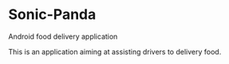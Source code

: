 # Sonic-Panda
Android food delivery application 

This is an application aiming at assisting drivers to delivery food.

